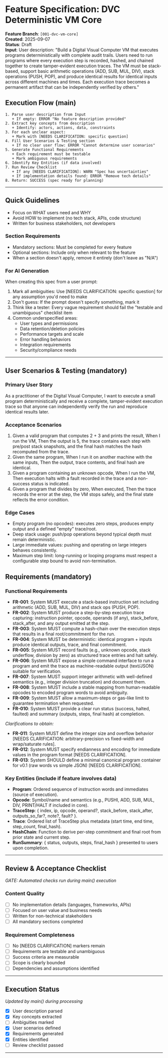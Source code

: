 # Feature Specification: DVC Deterministic VM Core

**Feature Branch**: `[001-dvc-vm-core]`  
**Created**: 2025-09-07  
**Status**: Draft  
**Input**: User description: "Build a Digital Visual Computer VM that executes programs deterministically with complete audit trails. Users need to run programs where every execution step is recorded, hashed, and chained together to create tamper-evident execution traces. The VM must be stack-based, support basic arithmetic operations (ADD, SUB, MUL, DIV), stack operations (PUSH, POP), and produce identical results for identical inputs across different machines and times. Each execution trace becomes a permanent artifact that can be independently verified by others."

## Execution Flow (main)
```
1. Parse user description from Input
   + If empty: ERROR "No feature description provided"
2. Extract key concepts from description
   + Identify: actors, actions, data, constraints
3. For each unclear aspect:
   + Mark with [NEEDS CLARIFICATION: specific question]
4. Fill User Scenarios & Testing section
   + If no clear user flow: ERROR "Cannot determine user scenarios"
5. Generate Functional Requirements
   + Each requirement must be testable
   + Mark ambiguous requirements
6. Identify Key Entities (if data involved)
7. Run Review Checklist
   + If any [NEEDS CLARIFICATION]: WARN "Spec has uncertainties"
   + If implementation details found: ERROR "Remove tech details"
8. Return: SUCCESS (spec ready for planning)
```

---

## Quick Guidelines
- Focus on WHAT users need and WHY
- Avoid HOW to implement (no tech stack, APIs, code structure)
- Written for business stakeholders, not developers

### Section Requirements
- Mandatory sections: Must be completed for every feature
- Optional sections: Include only when relevant to the feature
- When a section doesn't apply, remove it entirely (don't leave as "N/A")

### For AI Generation
When creating this spec from a user prompt:
1. Mark all ambiguities: Use [NEEDS CLARIFICATION: specific question] for any assumption you'd need to make
2. Don't guess: If the prompt doesn't specify something, mark it
3. Think like a tester: Every vague requirement should fail the "testable and unambiguous" checklist item
4. Common underspecified areas:
   - User types and permissions
   - Data retention/deletion policies  
   - Performance targets and scale
   - Error handling behaviors
   - Integration requirements
   - Security/compliance needs

---

## User Scenarios & Testing (mandatory)

### Primary User Story
As a practitioner of the Digital Visual Computer, I want to execute a small program deterministically and receive a complete, tamper-evident execution trace so that anyone can independently verify the run and reproduce identical results later.

### Acceptance Scenarios
1. Given a valid program that computes 2 + 3 and prints the result, When I run the VM, Then the output is 5, the trace contains each step with pre/post stack snapshots, and the final hash matches the hash recomputed from the trace.
2. Given the same program, When I run it on another machine with the same inputs, Then the output, trace contents, and final hash are identical.
3. Given a program containing an unknown opcode, When I run the VM, Then execution halts with a fault recorded in the trace and a non-success status is indicated.
4. Given a program that divides by zero, When executed, Then the trace records the error at the step, the VM stops safely, and the final state reflects the error condition.

### Edge Cases
- Empty program (no opcodes): executes zero steps, produces empty output and a defined "empty" trace/root.
- Deep stack usage: push/pop operations beyond typical depth must remain deterministic.
- Large immediate values: pushing and operating on large integers behaves consistently.
- Maximum step limit: long-running or looping programs must respect a configurable step bound to avoid non-termination.

## Requirements (mandatory)

### Functional Requirements
- **FR-001**: System MUST execute a stack-based instruction set including arithmetic (ADD, SUB, MUL, DIV) and stack ops (PUSH, POP).
- **FR-002**: System MUST produce a step-by-step execution trace capturing: instruction pointer, opcode, operands (if any), stack_before, stack_after, and any output emitted at the step.
- **FR-003**: System MUST compute a hash-chain over the execution steps that results in a final root/commitment for the run.
- **FR-004**: System MUST be deterministic: identical program + inputs produce identical outputs, trace, and final commitment.
- **FR-005**: System MUST record faults (e.g., unknown opcode, stack underflow, division by zero) as structured trace entries and halt safely.
- **FR-006**: System MUST expose a simple command interface to run a program and emit the trace as machine-readable output (text/JSON) suitable for verification.
- **FR-007**: System MUST support integer arithmetic with well-defined semantics (e.g., integer division truncation) and document them.
- **FR-008**: System MUST include a stable mapping from human-readable opcodes to encoded program words to avoid ambiguity.
- **FR-009**: System MUST allow a maximum-steps or gas-like limit to guarantee termination when requested.
- **FR-010**: System MUST provide a clear run status (success, halted, faulted) and summary (outputs, steps, final hash) at completion.

*Clarifications to obtain:*
- **FR-011**: System MUST define the integer size and overflow behavior [NEEDS CLARIFICATION: arbitrary-precision vs fixed-width and wrap/saturate rules].
- **FR-012**: System MUST specify endianness and encoding for immediate values in the program format [NEEDS CLARIFICATION].
- **FR-013**: System SHOULD define a minimal canonical program container for v0.1 (raw words vs simple JSON) [NEEDS CLARIFICATION].

### Key Entities (include if feature involves data)
- **Program**: Ordered sequence of instruction words and immediates (source of execution).
- **Opcode**: Symbol/name and semantics (e.g., PUSHI, ADD, SUB, MUL, DIV, PRINT/HALT if included in core).
- **TraceStep**: { index, ip, opcode, operand?, stack_before, stack_after, outputs_so_far?, note?, fault? }.
- **Trace**: Ordered list of TraceStep plus metadata (start time, end time, step_count, final_hash).
- **HashChain**: Function to derive per-step commitment and final root from prior state and current step.
- **RunSummary**: { status, outputs, steps, final_hash } presented to users upon completion.

---

## Review & Acceptance Checklist
*GATE: Automated checks run during main() execution*

### Content Quality
- [ ] No implementation details (languages, frameworks, APIs)
- [ ] Focused on user value and business needs
- [ ] Written for non-technical stakeholders
- [ ] All mandatory sections completed

### Requirement Completeness
- [ ] No [NEEDS CLARIFICATION] markers remain
- [ ] Requirements are testable and unambiguous  
- [ ] Success criteria are measurable
- [ ] Scope is clearly bounded
- [ ] Dependencies and assumptions identified

---

## Execution Status
*Updated by main() during processing*

- [x] User description parsed
- [x] Key concepts extracted
- [ ] Ambiguities marked
- [x] User scenarios defined
- [x] Requirements generated
- [x] Entities identified
- [ ] Review checklist passed

---

